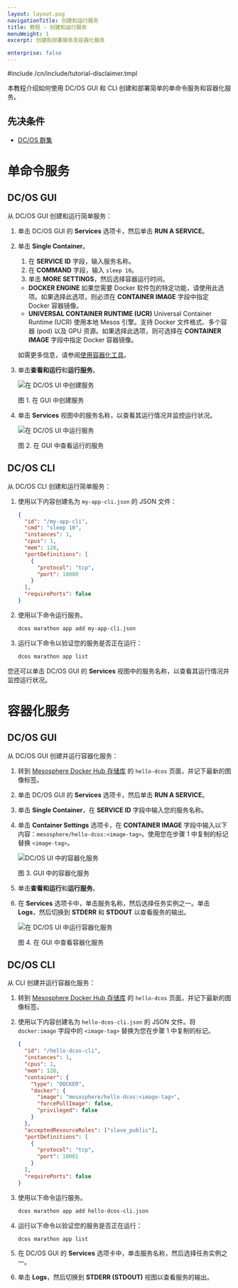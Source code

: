 ```yaml
---
layout: layout.pug
navigationTitle: 创建和运行服务
title: 教程 - 创建和运行服务
menuWeight: 1
excerpt: 创建和部署服务及容器化服务

enterprise: false
---
```


#include /cn/include/tutorial-disclaimer.tmpl


本教程介绍如何使用 DC/OS GUI 和 CLI 创建和部署简单的单命令服务和容器化服务。

## 先决条件
- [DC/OS 群集](/dcos/cn/1.12/installing/)

# 单命令服务

## DC/OS GUI

从 DC/OS GUI 创建和运行简单服务：

1. 单击 DC/OS GUI 的 **Services** 选项卡，然后单击 **RUN A SERVICE**。
1. 单击 **Single Container**。

    1. 在 **SERVICE ID** 字段，输入服务名称。
    1. 在 **COMMAND** 字段，输入 `sleep 10`。
    1. 单击 **MORE SETTINGS**，然后选择容器运行时间。

    - **DOCKER ENGINE** 如果您需要 Docker 软件包的特定功能，请使用此选项。如果选择此选项，则必须在 **CONTAINER IMAGE** 字段中指定 Docker 容器镜像。
    - **UNIVERSAL CONTAINER RUNTIME (UCR)** Universal Container Runtime (UCR) 使用本地 Mesos 引擎。支持 Docker 文件格式、多个容器 (pod) 以及 GPU 资源。如果选择此选项，则可选择在 **CONTAINER IMAGE** 字段中指定 Docker 容器镜像。

    如需更多信息，请参阅[使用容器化工具](/dcos/cn/1.12/deploying-services/containerizers/)。

1. 单击**查看和运行**和**运行服务**。

    ![在 DC/OS UI 中创建服务](/1.12/img/deploy-svs-ui.png)

    图 1. 在 GUI 中创建服务

1. 单击 **Services** 视图中的服务名称，以查看其运行情况并监控运行状况。

    ![在 DC/OS UI 中运行服务](/1.12/img/GUI-Services-Running_Services_View-1_12.png)

    图 2. 在 GUI 中查看运行的服务

## DC/OS CLI

从 DC/OS CLI 创建和运行简单服务：

1. 使用以下内容创建名为 `my-app-cli.json` 的 JSON 文件：

    ```json
    {
      "id": "/my-app-cli",
      "cmd": "sleep 10",
      "instances": 1,
      "cpus": 1,
      "mem": 128,
      "portDefinitions": [
        {
          "protocol": "tcp",
          "port": 10000
        }
      ],
      "requirePorts": false
    }
    ```

1. 使用以下命令运行服务。

    ```bash
    dcos marathon app add my-app-cli.json
    ```

1. 运行以下命令以验证您的服务是否正在运行：

    ```bash
    dcos marathon app list
    ```

 您还可以单击 DC/OS GUI 的 **Services** 视图中的服务名称，以查看其运行情况并监控运行状况。

# 容器化服务

## DC/OS GUI

从 DC/OS GUI 创建并运行容器化服务：

1. 转到 [Mesosphere Docker Hub 存储库](https://hub.docker.com/r/mesosphere/hello-dcos/tags/) 的 `hello-dcos` 页面，并记下最新的图像标签。
1. 单击 DC/OS GUI 的 **Services** 选项卡，然后单击 **RUN A SERVICE**。
1. 单击 **Single Container**，在 **SERVICE ID** 字段中输入您的服务名称。
1. 单击 **Container Settings** 选项卡，在 **CONTAINER IMAGE** 字段中输入以下内容：`mesosphere/hello-dcos:<image-tag>`。使用您在步骤 1 中复制的标记替换 `<image-tag>`。

    ![DC/OS UI 中的容器化服务](/1.12/img/deploy-container-ui.png)

    图 3. GUI 中的容器化服务

1. 单击**查看和运行**和**运行服务**。
1. 在 **Services** 选项卡中，单击服务名称，然后选择任务实例之一。单击 **Logs**，然后切换到 **STDERR** 和 **STDOUT** 以查看服务的输出。

    ![在 DC/OS UI 中运行容器化服务](/1.12/img/container-running-ui.png)

    图 4. 在 GUI 中查看容器化服务

## DC/OS CLI

从 CLI 创建并运行容器化服务：


1. 转到 [Mesosphere Docker Hub 存储库](https://hub.docker.com/r/mesosphere/hello-dcos/tags/) 的 `hello-dcos` 页面，并记下最新的图像标签。
1. 使用以下内容创建名为 `hello-dcos-cli.json` 的 JSON 文件。将 `docker:image` 字段中的 `<image-tag>` 替换为您在步骤 1 中复制的标记。

    ```json
    {
      "id": "/hello-dcos-cli",
      "instances": 1,
      "cpus": 1,
      "mem": 128,
      "container": {
        "type": "DOCKER",
        "docker": {
          "image": "mesosphere/hello-dcos:<image-tag>",
          "forcePullImage": false,
          "privileged": false
        }
      },
      "acceptedResourceRoles": ["slave_public"],
      "portDefinitions": [
        {
          "protocol": "tcp",
          "port": 10001
        }
      ],
      "requirePorts": false
    }
    ```

1. 使用以下命令运行服务。

    ```bash
    dcos marathon app add hello-dcos-cli.json
    ```

1. 运行以下命令以验证您的服务是否正在运行：

    ```bash
    dcos marathon app list
    ```

1. 在 DC/OS GUI 的 **Services** 选项卡中，单击服务名称，然后选择任务实例之一。
1. 单击 **Logs**，然后切换到 **STDERR (STDOUT)** 视图以查看服务的输出。
